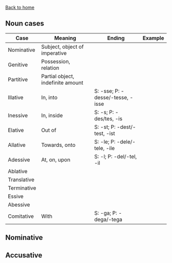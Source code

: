 [Back to home](index.html)

## Noun cases

| Case        | Meaning | Ending | Example |
|-------------|---------|--------|---------|
| Nominative  | Subject, object of imperative|
| Genitive    | Possession, relation|
| Partitive   | Partial object, indefinite amount|
| Illative    | In, into|S: -sse; P: -desse/-tesse, -isse|
| Inessive    | In, inside|S: -s; P: -des/tes, -is|
| Elative     | Out of  | S: -st; P: -dest/-test, -ist |
| Allative    | Towards, onto| S: -le; P: -dele/-tele, -ile |
| Adessive    | At, on, upon | S: -l; P: -del/-tel, -il |
| Ablative    |
| Translative |
| Terminative |
| Essive |
| Abessive |
| Comitative  | With          | S: -ga; P: -dega/-tega |


## Nominative

## Accusative
